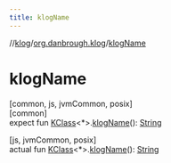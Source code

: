 ```yaml
---
title: klogName
---
```

//[klog](../../index.html)/[org.danbrough.klog](index.html)/[klogName](klog-name.html)



# klogName



[common, js, jvmCommon, posix]\
[common]\
expect fun [KClass](https://kotlinlang.org/api/latest/jvm/stdlib/kotlin.reflect/-k-class/index.html)&lt;*&gt;.[klogName](klog-name.html)(): [String](https://kotlinlang.org/api/latest/jvm/stdlib/kotlin/-string/index.html)

[js, jvmCommon, posix]\
actual fun [KClass](https://kotlinlang.org/api/latest/jvm/stdlib/kotlin.reflect/-k-class/index.html)&lt;*&gt;.[klogName](klog-name.html)(): [String](https://kotlinlang.org/api/latest/jvm/stdlib/kotlin/-string/index.html)




